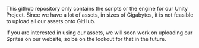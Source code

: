 This github repository only contains the scripts or the engine for our Unity Project.
Since we have a lot of assets, in sizes of Gigabytes, it is not feasible to upload all our assets onto GitHub.

If you are interested in using our assets, we will soon work on uploading our Sprites on our website, so be on the
lookout for that in the future.
